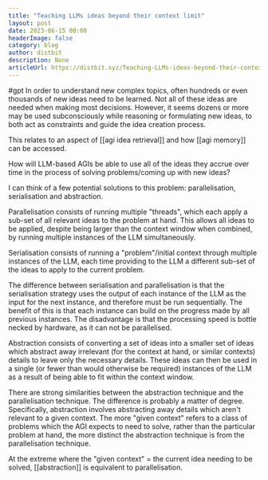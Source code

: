 ```yaml
---
title: "Teaching LLMs ideas beyond their context limit"
layout: post
date: 2023-06-15 00:00
headerImage: false
category: blog
author: distbit
description: None
articleUrl: https://distbit.xyz/Teaching-LLMs-ideas-beyond-their-context-limit
---
```


#gpt
In order to understand new complex topics, often hundreds or even thousands of new ideas need to be learned. Not all of these ideas are needed when making most decisions. However, it seems dozens or more may be used subconsciously while reasoning or formulating new ideas, to both act as constraints and guide the idea creation process.

This relates to an aspect of [[agi idea retrieval]] and how [[agi memory]] can be accessed.

How will LLM-based AGIs be able to use all of the ideas they accrue over time in the process of solving problems/coming up with new ideas?

I can think of a few potential solutions to this problem: parallelisation, serialisation and abstraction.

Parallelisation consists of running multiple "threads", which each apply a sub-set of all relevant ideas to the problem at hand. This allows all ideas to be applied, despite being larger than the context window when combined, by running multiple instances of the LLM simultaneously.

Serialisation consists of running a "problem"/initial context through multiple instances of the LLM, each time providing to the LLM a different sub-set of the ideas to apply to the current problem.

The difference between serialisation and parallelisation is that the serialisation strategy uses the output of each instance of the LLM as the input for the next instance, and therefore must be run sequentially. The benefit of this is that each instance can build on the progress made by all previous instances. The disadvantage is that the processing speed is bottle necked by hardware, as it can not be parallelised.  

Abstraction consists of converting a set of ideas into a smaller set of ideas which abstract away irrelevant (for the context at hand, or similar contexts) details to leave only the necessary details. These ideas can then be used in a single (or fewer than would otherwise be required) instances of the LLM as a result of being able to fit within the context window.

There are strong similarities between the abstraction technique and the parallelisation technique. The difference is probably a matter of degree.
Specifically, abstraction involves abstracting away details which aren't relevant to a given context. The more "given context" refers to a class of problems which the AGI expects to need to solve, rather than the particular problem at hand, the more distinct the abstraction technique is from the parallelisation technique.

At the extreme where the "given context" = the current idea needing to be solved, [[abstraction]] is equivalent to parallelisation.